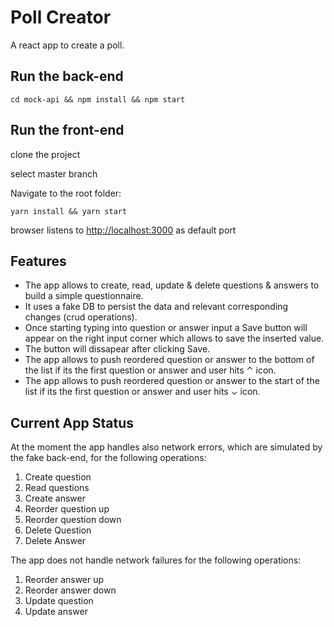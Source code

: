 # Poll Creator

A react app to create a poll.

## Run the back-end

```
cd mock-api && npm install && npm start
```

## Run the front-end

clone the project

select master branch

Navigate to the root folder:

```
yarn install && yarn start
```

browser listens to [http://localhost:3000](http://localhost:3000) as default port

## Features

-   The app allows to create, read, update & delete questions & answers to build a simple questionnaire.
-   It uses a fake DB to persist the data and relevant corresponding changes (crud operations).
-   Once starting typing into question or answer input a Save button will appear on the right input corner which allows to save the inserted value.
-   The button will dissapear after clicking Save.
-   The app allows to push reordered question or answer to the bottom of the list if its the first question or answer and user hits ⌃ icon.
-   The app allows to push reordered question or answer to the start of the list if its the first question or answer and user hits ⌄ icon.

## Current App Status

At the moment the app handles also network errors, which are simulated by the fake back-end, for the following operations:

1. Create question
2. Read questions
3. Create answer
4. Reorder question up
5. Reorder question down
6. Delete Question
7. Delete Answer

The app does not handle network failures for the following operations:

1. Reorder answer up
2. Reorder answer down
3. Update question
4. Update answer
